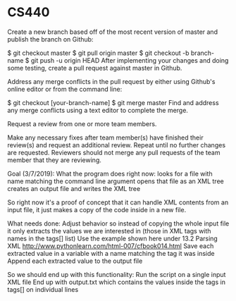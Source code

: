 # CS440

Create a new branch based off of the most recent version of master and publish the branch on Github:

$ git checkout master
$ git pull origin master
$ git checkout -b branch-name
$ git push -u origin HEAD
After implementing your changes and doing some testing, create a pull request against master in Github.

Address any merge conflicts in the pull request by either using Github's online editor or from the command line:

$ git checkout [your-branch-name]
$ git merge master
Find and address any merge conflicts using a text editor to complete the merge.

Request a review from one or more team members.

Make any necessary fixes after team member(s) have finished their review(s) and request an additional review. Repeat until no further changes are requested. Reviewers should not merge any pull requests of the team member that they are reviewing.

Goal (3/7/2019):
What the program does right now:
looks for a file with name matching the command line argument
opens that file as an XML tree
creates an output file and writes the XML tree

So right now it's a proof of concept that it can handle XML contents from an input file, it just makes a copy of the code inside in a new file.

What needs done:
Adjust behavior so instead of copying the whole input file it only extracts the values we are interested in (those in XML tags with names in the tags[] list)
Use the example shown here under 13.2  Parsing XML http://www.pythonlearn.com/html-007/cfbook014.html
Save each extracted value in a variable with a name matching the tag it was inside
Append each extracted value to the output file

So we should end up with this functionality:
Run the script on a single input XML file
End up with output.txt which contains the values inside the tags in tags[] on individual lines
